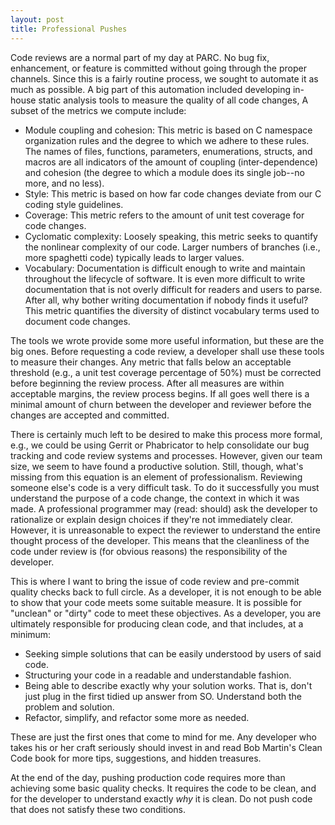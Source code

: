 ```yaml
---
layout: post
title: Professional Pushes
---
```


Code reviews are a normal part of my day at PARC. No bug fix, enhancement, or feature is committed without
going through the proper channels. Since this is a fairly routine process, we sought to automate it
as much as possible. A big part of this automation included developing in-house static analysis tools
to measure the quality of all code changes, A subset of the metrics we compute include:

- Module coupling and cohesion: This metric is based on C namespace organization rules and the
degree to which we adhere to these rules. The names of files, functions, parameters, enumerations,
structs, and macros are all indicators of the amount of coupling (inter-dependence) and cohesion
(the degree to which a module does its single job--no more, and no less).
- Style: This metric is based on how far code changes deviate from our C coding style guidelines.
- Coverage: This metric refers to the amount of unit test coverage for code changes.
- Cyclomatic complexity: Loosely speaking, this metric seeks to quantify the nonlinear complexity
of our code. Larger numbers of branches (i.e., more spaghetti code) typically leads to larger
values.
- Vocabulary: Documentation is difficult enough to write and maintain throughout the lifecycle
of software. It is even more difficult to write documentation that is not overly difficult
for readers and users to parse. After all, why bother writing documentation if nobody finds
it useful? This metric quantifies the diversity of distinct vocabulary terms used to document
code changes.

The tools we wrote provide some more useful information, but these are the big ones. Before
requesting a code review, a developer shall use these tools to measure their changes. Any
metric that falls below an acceptable threshold (e.g., a unit test coverage percentage of
50%) must be corrected before beginning the review process. After all measures are within
acceptable margins, the review process begins. If all goes well there is a minimal amount of
churn between the developer and reviewer before the changes are accepted and committed.

There is certainly much left to be desired to make this process more formal, e.g., we could
be using Gerrit or Phabricator to help consolidate our bug tracking and code review systems
and processes. However, given our team size, we seem to have found a productive solution.
Still, though, what's missing from this equation is an element of professionalism. Reviewing
someone else's code is a very difficult task. To do it successfully you must understand
the purpose of a code change, the context in which it was made. A professional programmer may
(read: should) ask the developer to rationalize or explain design choices if they're not immediately
clear. However, it is unreasonable to expect the reviewer to understand the entire thought
process of the developer. This means that the cleanliness of the code under review is (for
obvious reasons) the responsibility of the developer.

This is where I want to bring the issue of code review and pre-commit quality checks back
to full circle. As a developer, it is not enough to be able to show that your code meets
some suitable measure. It is possible for "unclean" or "dirty" code to meet these objectives.
As a developer, you are ultimately responsible for producing clean code, and that includes,
at a minimum:

- Seeking simple solutions that can be easily understood by users of said code.
- Structuring your code in a readable and understandable fashion.
- Being able to describe exactly why your solution works. That is, don't just plug in
the first tidied up answer from SO. Understand both the problem and solution.
- Refactor, simplify, and refactor some more as needed.

These are just the first ones that come to mind for me. Any developer who takes his or her
craft seriously should invest in and read Bob Martin's Clean Code book for more tips,
suggestions, and hidden treasures.

At the end of the day, pushing production code requires more than achieving some basic quality
checks. It requires the code to be clean, and for the developer to understand exactly
*why* it is clean. Do not push code that does not satisfy these two conditions.
